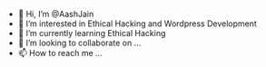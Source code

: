 - 👋 Hi, I’m @AashJain
- 👀 I’m interested in Ethical Hacking and Wordpress Development
- 🌱 I’m currently learning Ethical  Hacking
- 💞️ I’m looking to collaborate on ...
- 📫 How to reach me ...

<!---
AashJain/AashJain is a ✨ special ✨ repository because its `README.md` (this file) appears on your GitHub profile.
You can click the Preview link to take a look at your changes.
--->
